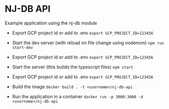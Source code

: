 # NJ-DB API

Example application using the nj-db module

<!-- To Run locally -->
- Export GCP project id or add to .env
    `export GCP_PROJECT_ID=123456`

- Start the dev server (with reload on file change using nodemon)
    `npm run start-dev`

<!--To run production  -->
- Export GCP project id or add to .env
    `export GCP_PROJECT_ID=123456`

- Start the server (this builds the typescript files)
    `npm start`

<!-- Docker setupe -->
- Export GCP project id or add to .env
    `export GCP_PROJECT_ID=123456`

- Build the image
    `docker build . -t <username>/nj-db-api`

- Run the application in a container
    `docker run -p 3000:3000 -d <username>/nj-db-api`
